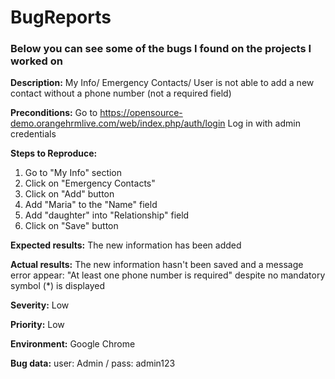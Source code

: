 # BugReports

### Below you can see some of the bugs I found on the projects I worked on

**Description:** My Info/ Emergency Contacts/ User is not able to add a new contact
without a phone number (not a required field)

**Preconditions:** Go to https://opensource-demo.orangehrmlive.com/web/index.php/auth/login
Log in with admin credentials

**Steps to Reproduce:** 

1. Go to "My Info" section
2. Click on "Emergency Contacts"
3. Click on "Add" button 
4. Add "Maria" to the "Name" field
5. Add "daughter" into "Relationship" field
6. Click on "Save" button

**Expected results:** The new information has been added

**Actual results:** The new information hasn't been saved and a message error appear: "At least one phone number is required" despite no mandatory symbol (*) is displayed 

**Severity:** Low

**Priority:** Low

**Environment:** Google Chrome

**Bug data:** user: Admin / pass: admin123
